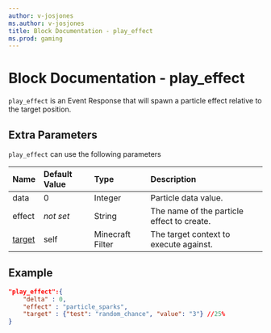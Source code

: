 ```yaml
---
author: v-josjones
ms.author: v-josjones
title: Block Documentation - play_effect
ms.prod: gaming
---
```


# Block Documentation - play_effect

`play_effect` is an Event Response that will spawn a particle effect relative to the target position.

## Extra Parameters

`play_effect` can use the following parameters

|Name |Default Value  |Type  |Description  |
|:----------|:----------|:----------|:----------|
|data| 0| Integer| Particle data value. |
|effect|*not set* | String| The name of the particle effect to create. |
|[target](../../../EntityReference/Examples/FilterList.md)| self| Minecraft Filter|  The target context to execute against. |

## Example

```json
"play_effect":{
    "delta" : 0,
    "effect" : "particle_sparks",
    "target" : {"test": "random_chance", "value": "3"} //25%
}
```
